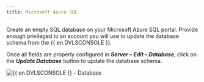 ```yaml
---
title: Microsoft Azure SQL
---
```

Create an empty SQL database on your Microsoft Azure SQL portal. Provide enough privileged to an account you will use to update the database schema from the {{ en.DVLSCONSOLE }}.  

Once all fields are properly configured in ***Server – Edit – Database***, click on the ***Update Database*** button to update the database schema. 

![{{ en.DVLSCONSOLE }} – Database](https://webdevolutions.azureedge.net/docs/en/server/ServerOp8132.png) 